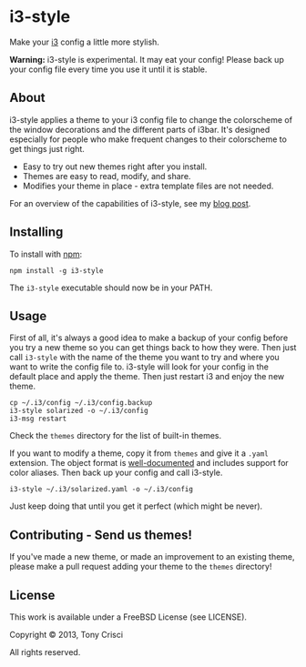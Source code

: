 # i3-style

Make your [i3](http://i3wm.org) config a little more stylish.

**Warning:** i3-style is experimental. It may eat your config! Please back up your config file every time you use it until it is stable.

## About

i3-style applies a theme to your i3 config file to change the colorscheme of the window decorations and the different parts of i3bar. It's designed especially for people who make frequent changes to their colorscheme to get things just right.

* Easy to try out new themes right after you install.
* Themes are easy to read, modify, and share.
* Modifies your theme in place - extra template files are not needed.

For an overview of the capabilities of i3-style, see my [blog post](http://dubstepdish.com/blog/2013/11/06/introducing-i3-style/).

## Installing

To install with [npm](https://npmjs.org/):

    npm install -g i3-style

The `i3-style` executable should now be in your PATH.

## Usage

First of all, it's always a good idea to make a backup of your config before you try a new theme so you can get things back to how they were. Then just call `i3-style` with the name of the theme you want to try and where you want to write the config file to. i3-style will look for your config in the default place and apply the theme. Then just restart i3 and enjoy the new theme.

    cp ~/.i3/config ~/.i3/config.backup
    i3-style solarized -o ~/.i3/config
    i3-msg restart

Check the `themes` directory for the list of built-in themes.

If you want to modify a theme, copy it from `themes` and give it a `.yaml` extension. The object format is [well-documented](https://github.com/acrisci/i3-style/blob/master/doc/spec.md) and includes support for color aliases. Then back up your config and call i3-style.

    i3-style ~/.i3/solarized.yaml -o ~/.i3/config

Just keep doing that until you get it perfect (which might be never).

## Contributing - Send us themes!

If you've made a new theme, or made an improvement to an existing theme, please make a pull request adding your theme to the `themes` directory!

## License

This work is available under a FreeBSD License (see LICENSE).

Copyright © 2013, Tony Crisci

All rights reserved.
